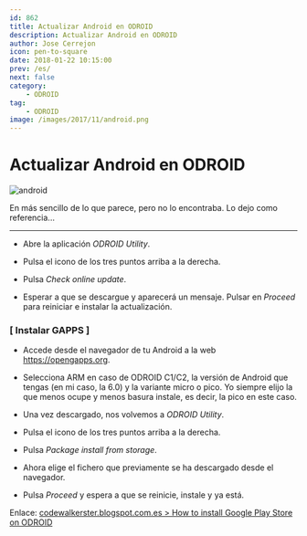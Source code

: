 ```yaml
---
id: 862
title: Actualizar Android en ODROID
description: Actualizar Android en ODROID
author: Jose Cerrejon
icon: pen-to-square
date: 2018-01-22 10:15:00
prev: /es/
next: false
category:
    - ODROID
tag:
    - ODROID
image: /images/2017/11/android.png
---
```


# Actualizar Android en ODROID

![android](/images/2017/11/android.png)

En más sencillo de lo que parece, pero no lo encontraba. Lo dejo como referencia...

---

-   Abre la aplicación _ODROID Utility_.

-   Pulsa el icono de los tres puntos arriba a la derecha.

-   Pulsa _Check online update_.

-   Esperar a que se descargue y aparecerá un mensaje. Pulsar en _Proceed_ para reiniciar e instalar la actualización.

### [ Instalar GAPPS ]

-   Accede desde el navegador de tu Android a la web https://opengapps.org.

-   Selecciona ARM en caso de ODROID C1/C2, la versión de Android que tengas (en mi caso, la 6.0) y la variante micro o pico. Yo siempre elijo la que menos ocupe y menos basura instale, es decir, la pico en este caso.

-   Una vez descargado, nos volvemos a _ODROID Utility_.

-   Pulsa el icono de los tres puntos arriba a la derecha.

-   Pulsa _Package install from storage_.

-   Ahora elige el fichero que previamente se ha descargado desde el navegador.

-   Pulsa _Proceed_ y espera a que se reinicie, instale y ya está.

Enlace: [codewalkerster.blogspot.com.es > How to install Google Play Store on ODROID](https://codewalkerster.blogspot.com.es/2016/06/how-to-install-google-play-store-on.html)
